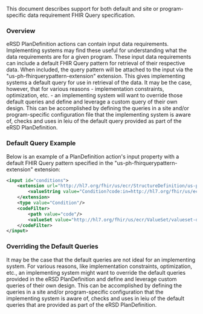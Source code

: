 This document describes support for both default and site or program-specific data requirement FHIR Query specification.

### Overview

  eRSD PlanDefinition actions can contain input data requirements. Implementing systems may find these useful for understanding what the data requirements are for a given program. These input data requirements can include a default FHIR Query pattern for retrieval of their respective data. When included, the query pattern will be attached to the input via the "us-ph-fhirquerypattern-extension" extension. This gives implementing systems a default query for use in retrieval of the data. It may be the case, however, that for various reasons - implementation constraints, optimization, etc. - an implementing system will want to override those default queries and define and leverage a custom query of their own design. This can be accomplished by defining the queries in a site and/or program-specific configuration file that the implementing system is aware of, checks and uses in leiu of the default query provided as part of the eRSD PlanDefinition.

### Default Query Example
Below is an example of a PlanDefinition action's input property with a default FHIR Query pattern specified in the "us-ph-fhirquerypattern-extension" extension:
```xml
<input id="conditions">
    <extension url="http://hl7.org/fhir/us/ecr/StructureDefinition/us-ph-fhirquerypattern-extension">
        <valueString value="Condition?code:in=http://hl7.org/fhir/us/ecr/ValueSet/valueset-dxtc-example&patient=Patient/{{context.patientId}}" />
    </extension>
    <type value="Condition"/>
    <codeFilter>
        <path value="code"/>
        <valueSet value="http://hl7.org/fhir/us/ecr/ValueSet/valueset-dxtc-example"/>
    </codeFilter>
</input>
```

### Overriding the Default Queries
It may be the case that the default queries are not ideal for an implementing system. For various reasons, like implementation constraints, optimization, etc., an implementing system might want to override the default queries provided in the eRSD PlanDefinition and define and leverage custom queries of their own design. This can be accomplished by defining the queries in a site and/or program-specific configuration that the implementing system is aware of, checks and uses in leiu of the default queries that are provided as part of the eRSD PlanDefinition.